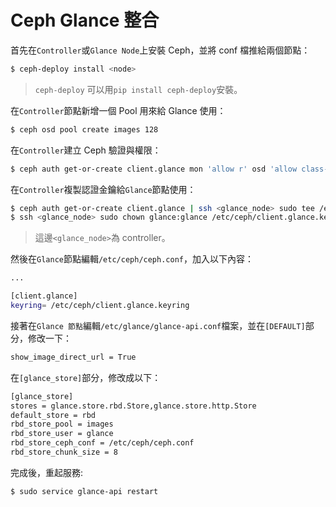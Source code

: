 # Ceph Glance 整合
首先在```Controller```或```Glance Node```上安裝 Ceph，並將 conf 檔推給兩個節點：
```sh
$ ceph-deploy install <node>
```
> ```ceph-deploy``` 可以用```pip install ceph-deploy```安裝。

在```Controller```節點新增一個 Pool 用來給 Glance 使用：
```sh
$ ceph osd pool create images 128
```

在```Controller```建立 Ceph 驗證與權限：
```sh
$ ceph auth get-or-create client.glance mon 'allow r' osd 'allow class-read object_prefix rbd_children, allow rwx pool=images'
```

在```Controller```複製認證金鑰給```Glance```節點使用：
```sh
$ ceph auth get-or-create client.glance | ssh <glance_node> sudo tee /etc/ceph/client.glance.keyring
$ ssh <glance_node> sudo chown glance:glance /etc/ceph/client.glance.keyring
```
> 這邊```<glance_node>```為 controller。

然後在```Glance```節點編輯```/etc/ceph/ceph.conf```，加入以下內容：
```sh
...

[client.glance]
keyring= /etc/ceph/client.glance.keyring
```

接著在```Glance 節點```編輯```/etc/glance/glance-api.conf```檔案，並在```[DEFAULT]```部分，修改一下：
```sh
show_image_direct_url = True
```

在```[glance_store]```部分，修改成以下：
```sh
[glance_store]
stores = glance.store.rbd.Store,glance.store.http.Store
default_store = rbd
rbd_store_pool = images
rbd_store_user = glance
rbd_store_ceph_conf = /etc/ceph/ceph.conf
rbd_store_chunk_size = 8
```

完成後，重起服務:
```sh
$ sudo service glance-api restart
```
